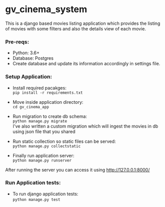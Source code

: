 # gv_cinema_system
This is a django based movies listing application which provides the listing of movies with some filters and also the details view of each movie.

### Pre-reqs:
* Python: 3.6+
* Database: Postgres
* Create database and update its information accordingly in settings file.

### Setup Application:
* Install required pacakges:<br>
    `pip install -r requirements.txt`
    
* Move inside application directory:<br>
   `cd gv_cinema_app`

* Run migration to create db schema:<br>
    `python manage.py migrate`
    <br>
    I've also written a custom migration which will ingest the 
    movies in db using json file that you shared

* Run static collection so static files can be served:<br>
    `python manage.py collectstatic`
    
    
* Finally run application server:<br>
    `python manage.py runserver`
    
After running the server you can access it using http://127.0.0.1:8000/

### Run Application tests:
* To run django application tests:<br>
    `python manage.py test`